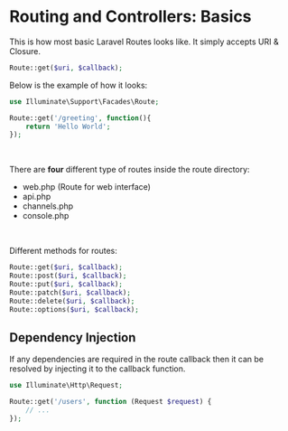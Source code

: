 # Routing and Controllers: Basics

This is how most basic Laravel Routes looks like. It simply accepts URI & Closure.

```php
Route::get($uri, $callback);
```

Below is the example of how it looks:

```php
use Illuminate\Support\Facades\Route;

Route::get('/greeting', function(){
    return 'Hello World';
});
```

<br>

There are **four** different type of routes inside the route directory:

- web.php (Route for web interface)
- api.php
- channels.php
- console.php

<br>

Different methods for routes:

```php
Route::get($uri, $callback);
Route::post($uri, $callback);
Route::put($uri, $callback);
Route::patch($uri, $callback);
Route::delete($uri, $callback);
Route::options($uri, $callback);
```

## Dependency Injection

If any dependencies are required in the route callback then it can be resolved by injecting it to the callback function.

```php
use Illuminate\Http\Request;

Route::get('/users', function (Request $request) {
    // ...
});
```
